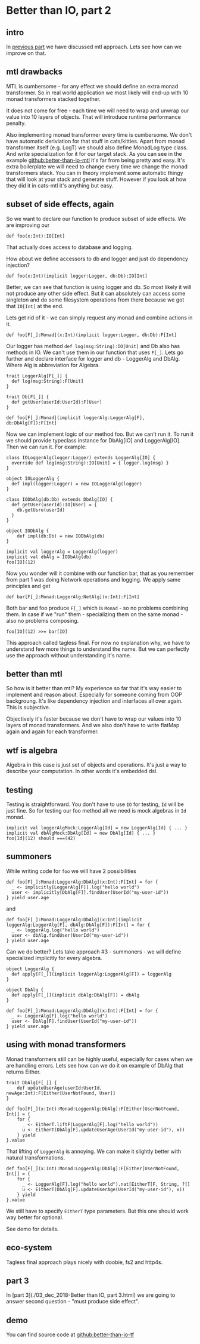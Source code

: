 # Better than IO, part 2 #
## intro ##
In [previous part](./29_oct_2018-Better%20than%20IO,%20part%201.html) we have discussed mtl approach. Lets see how can we improve on that.

## mtl drawbacks ##
MTL is cumbersome - for any effect we should define an extra monad transformer. 
So in real world application we most likely will end-up with 10 monad transformers stacked together.  

It does not come for free - each time we will need to wrap and unwrap our value into 10 layers of objects.
That will introduce runtime performance penalty.  

Also implementing monad transformer every time is cumbersome. We don't have automatic deriviation for that stuff in cats/kitties.
Apart from monad transformer itself (e.g. LogT) we should also define MonadLog type class. And write specialization for it for our target stack.
As you can see in the example [github:better-than-io-mtl](https://github.com/dehun/better-than-io-mtl) it's far from being pretty and easy. It's extra boilerplate we will need to change every time we change the monad transformers stack.
You can in theory implement some automatic thingy that will look at your stack and generate stuff. However if you look at how they did it in cats-mtl it's anything but easy.

## subset of side effects, again ##
So we want to declare our function to produce subset of side effects.
We are improving our 

    def foo(x:Int):IO[Int]
    
That actually does access to database and logging.

How about we define accessors to db and logger and just do dependency injection?

    def foo(x:Int)(implicit logger:Logger, db:Db):IO[Int]
    
Better, we can see that function is using logger and db. So most likely it will not produce any other side effect.
But it can absolutely can access some singleton and do some filesystem operations from there because we got that `IO[Int]` at the end. 

Lets get rid of it - we can simply request any monad and combine actions in it.

    def foo[F[_]:Monad](x:Int)(implicit logger:Logger, db:Db):F[Int]

Our logger has method `def log(msg:String):IO[Unit]` and Db also has methods in IO. We can't use them in our function that uses `F[_]`. Lets go further and declare interface for logger and db - LoggerAlg and DbAlg. Where Alg is abbreviation for Algebra.

    trait LoggerAlg[F[_]] {
      def log(msg:String):F[Unit]
    }
    
    trait Db[F[_]] {
      def getUser(userId:UserId):F[User]
    }

    def foo[F[_]:Monad](implicit loggerAlg:LoggerAlg[F], db:DbAlg[F]):F[Int]
    
Now we can implement logic of our method foo. But we can't run it. To run it we should provide typeclass instance for DbAlg[IO] and LoggerAlg[IO].
Then we can run it. For example:

    class IOLoggerAlg(logger:Logger) extends LoggerAlg[IO] {
      override def log(msg:String):IO[Unit] = { logger.log(msg) }
    }
    
    object IOLoggerAlg {
      def impl(logger:Logger) = new IOLoggerAlg(logger)
    }
    
    class IODbAlg(db:Db) extends DbAlg[IO] {
      def getUser(userId):IO[User] = {
        db.getUsre(userId)
      }
    }
    
    object IODbAlg {
        def impl(db:Db) = new IODbAlg(db)
    }

    implicit val loggerAlg = LoggerAlg(logger)
    implicit val dbAlg = IODbAlg(db)
    foo[IO](12) 
    
Now you wonder will it combine with our function bar, that as you remember from part 1 was doing Network operations and logging.
We apply same principles and get

    def bar[F[_]:Monad:LoggerAlg:NetAlg](x:Int):F[Int]
    
Both bar and foo produce `F[_]` which is `Monad` - so no problems combining them. 
In case if we "run" them - specializing them on the same monad - also no problems composing.

    foo[IO](12) >>= bar[IO]
    
This approach called tagless final. For now no explanation why, we have to understand few more things to understand the name.
But we can perfectly use the approach without understanding it's name.
    
## better than mtl ##
So how is it better than mtl? My experience so far that it's way easier to implement and reason about. Especially for someone coming from OOP backgroung.
It's like dependency injection and interfaces all over again. This is subjective.

Objectively it's faster because we don't have to wrap our values into 10 layers of monad transformers. 
And we also don't have to write flatMap again and again for each transformer. 

## wtf is algebra ##
Algebra in this case is just set of objects and operations. It's just a way to describe your computation.
In other words it's embedded dsl.

## testing ##
Testing is straightforward. You don't have to use `IO` for testing, `Id` will be just fine.
So for testing our foo method all we need is mock algebras in `Id` monad. 

    implicit val loggerAlgMock:LoggerAlg[Id] = new LoggerAlg[Id] { ... }
    implicit val dbAlgMock:DbAlg[Id] = new DbAlg[Id] { ... }
    foo[Id](12) should ===(42)

## summoners ##
While writing code for `foo` we will have 2 possibilities

    def foo[F[_]:Monad:LoggerAlg:DbAlg](x:Int):F[Int] = for {
      _ <- implicitly[LoggerAlg[F]].log("hello world")
      user <- implicitly[DbAlg[F]].findUser(UserId("my-user-id"))
    } yield user.age
    
and 

    def foo[F[_]:Monad:LoggerAlg:DbAlg](x:Int)(implicit loggerAlg:LoggerAlg[F], dbAlg:DbAlg[F]):F[Int] = for {
      _ <- loggerAlg.log("hello world")
      user <- dbAlg.findUser(UserId("my-user-id"))
    } yield user.age
    
Can we do better? Lets take approach #3 - summoners - we will define specialized implicitly for every algebra. 

    object LoggerAlg {
      def apply[F[_]](implicit loggerAlg:LoggerAlg[F]) = loggerAlg
    }
    
    object DbAlg {
      def apply[F[_]](implicit dbAlg:DbAlg[F]) = dbAlg
    }
    
    def foo[F[_]:Monad:LoggerAlg:DbAlg](x:Int):F[Int] = for {
      _ <- LoggerAlg[F].log("hello world")
      user <- DbAlg[F].findUser(UserId("my-user-id"))
    } yield user.age
    
## using with monad transformers ##
Monad transformers still can be highly useful, especially for cases when we are handling errors.
Lets see how can we do it on example of DbAlg that returns Either.

    trait DbAlg[F[_]] {
        def updateUserAge(userId:UserId, newAge:Int):F[Either[UserNotFound, User]]
    }

    def foo[F[_](x:Int):Monad:LoggerAlg:DbAlg]:F[Either[UserNotFound, Int]] = {
        for {
          _ <- EitherT.liftF(LoggerAlg[F].log("hello world"))
          u <- EitherT(DbAlg[F].updateUserAge(UserId("my-user-id"), x))
        } yield 
    }.value
    
That lifting of `LoggerAlg` is annoying. We can make it slightly better with natural transformations.

    def foo[F[_](x:Int):Monad:LoggerAlg:DbAlg]:F[Either[UserNotFound, Int]] = {
        for {
          _ <- LoggerAlg[F].log("hello world").nat[EitherT[F, String, ?]]
          u <- EitherT(DbAlg[F].updateUserAge(UserId("my-user-id"), x))
        } yield 
    }.value

We still have to specify `EitherT` type parameters. But this one should work way better for optional.

See demo for details.

## eco-system ##
Tagless final approach plays nicely with doobie, fs2 and http4s.

## part 3 ## 
In [part 3](./03_dec_2018-Better than IO, part 3.html) we are going to answer second question - "must produce side effect".

## demo ##
You can find source code at [github:better-than-io-tf](https://github.com/dehun/better-than-io-tf)
